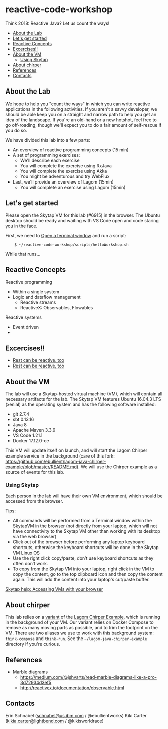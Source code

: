 # reactive-code-workshop
Think 2018: Reactive Java? Let us count the ways!

<!-- TOC depthFrom:2 depthTo:6 withLinks:1 updateOnSave:1 orderedList:0 -->

- [About the Lab](#about-the-lab)
- [Let's get started](#lets-get-started)
- [Reactive Concepts](#reactive-concepts)
- [Excercises!!](#excercises)
- [About the VM](#about-the-vm)
  - [Using Skytap](#using-skytap)
- [About chirper](#about-chirper)
- [References](#references)
- [Contacts](#contacts)

<!-- /TOC -->

## About the Lab

We hope to help you "count the ways" in which you can write reactive applications in the following activities. If you aren't a savvy developer, we should be able keep you on a straight and narrow path to help you get an idea of the landscape. If you're an old-hand or a new hotshot, feel free to go off-roading, though we'll expect you to do a fair amount of self-rescue if you do so.

We have divided this lab into a few parts:

* An overview of reactive programming concepts (15 min)
* A set of programming exercises:
  - We'll describe each exercise
  - You will complete the exercise using RxJava
  - You will complete the exercise using Akka
  - You might be adventurous and try WebFlux
* Last, we'll provide an overview of Lagom (15min)
  - You will complete an exercise using Lagom (15min)

## Let's get started

Please open the Skytap VM for this lab (#6915) in the browser. The Ubuntu desktop should be ready and waiting with VS Code open and code staring you in the face.

First, we need to [Open a terminal window](https://www.wikihow.com/Open-a-Terminal-Window-in-Ubuntu) and run a script:

        $ ~/reactive-code-workshop/scripts/helloWorkshop.sh


While that runs...

## Reactive Concepts

Reactive programming

  * Within a single system
  * Logic and dataflow management
    - Reactive streams
    - ReactiveX: Observables, Flowables

Reactive systems

  * Event driven
  *

## Excercises!!

* [Rest can be reactive, too](ReactiveREST.md)
* [Rest can be reactive, too](ReactiveTransformation.md)


## About the VM

The lab will use a Skytap-hosted virtual machine (VM), which will contain all necessary artifacts for the lab. The Skytap VM features Ubuntu 16.04.3 LTS (xenial) as the operating system and has the following software installed:

* git 2.7.4
* sbt 0.13.16
* Java 8
* Apache Maven 3.3.9
* VS Code 1.21.1
* Docker 17.12.0-ce

This VM will update itself on launch, and will start the Lagom Chirper example service in the background (care of this fork: https://github.com/ebullient/lagom-java-chirper-example/blob/master/README.md). We will use the Chirper example as a source of events for this lab.

### Using Skytap

Each person in the lab will have their own VM environment, which should be accessed from the browser.

Tips:

* All commands will be performed from a Terminal window within the SkytapVM in the browser (not directly from your laptop, which will not have connectivity to the Skytap VM other than working with its desktop via the web browser)
* Click out of the browser before performing any laptop keyboard shortcuts, otherwise the keyboard shortcuts will be done in the Skytap VM Linux OS
* Use the right click copy/paste, don’t use keyboard shortcuts as they often don’t work.
* To copy from the Skytap VM into your laptop, right click in the VM to copy the content, go to the top clipboard icon and then copy the content again. This will add the content into your laptop's cut/paste buffer.

[Skytap help: Accessing VMs with your browser](https://help.skytap.com/VMClient.html)

## About chirper

This lab relies on a [variant](https://github.com/ebullient/lagom-java-chirper-example) of the [Lagom Chirper Example](https://github.com/lagom/lagom-java-chirper-example), which is running in the background of your VM. Our variant relies on Docker Compose to remove as many moving parts as possible, and to trim the footprint on the VM. There are two aliases we use to work with this background system: `think-compose` and `think-run`. See the `~/lagom-java-chirper-example` directory if you're curious.

## References

* Marble diagrams
  - https://medium.com/@jshvarts/read-marble-diagrams-like-a-pro-3d72934d3ef5
  - http://reactivex.io/documentation/observable.html


## Contacts

Erin Schnabel (schnabel@us.ibm.com / @ebullientworks)
Kiki Carter (kikia.carter@lightbend.com / @kikisworldrace)
